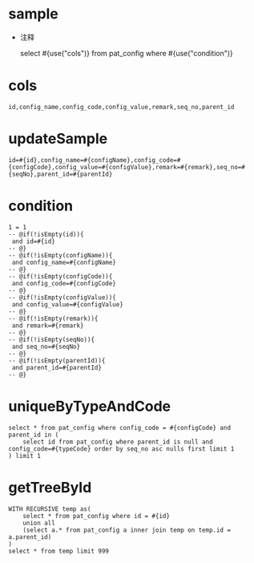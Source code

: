
sample
===
* 注释

	select #{use("cols")} from pat_config  where  #{use("condition")}

cols
===
	id,config_name,config_code,config_value,remark,seq_no,parent_id

updateSample
===
	
	id=#{id},config_name=#{configName},config_code=#{configCode},config_value=#{configValue},remark=#{remark},seq_no=#{seqNo},parent_id=#{parentId}

condition
===

	1 = 1  
	-- @if(!isEmpty(id)){
	 and id=#{id}
	-- @}
	-- @if(!isEmpty(configName)){
	 and config_name=#{configName}
	-- @}
	-- @if(!isEmpty(configCode)){
	 and config_code=#{configCode}
	-- @}
	-- @if(!isEmpty(configValue)){
	 and config_value=#{configValue}
	-- @}
	-- @if(!isEmpty(remark)){
	 and remark=#{remark}
	-- @}
	-- @if(!isEmpty(seqNo)){
	 and seq_no=#{seqNo}
	-- @}
	-- @if(!isEmpty(parentId)){
	 and parent_id=#{parentId}
	-- @}
	
uniqueByTypeAndCode
===
    
    select * from pat_config where config_code = #{configCode} and parent_id in (
        select id from pat_config where parent_id is null and config_code=#{typeCode} order by seq_no asc nulls first limit 1 
    ) limit 1 


getTreeById
===

    WITH RECURSIVE temp as(
        select * from pat_config where id = #{id}
        union all
        (select a.* from pat_config a inner join temp on temp.id = a.parent_id)
    )
    select * from temp limit 999